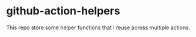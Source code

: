 # github-action-helpers

This repo store some helper functions that I reuse across multiple actions.
